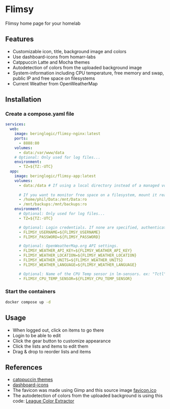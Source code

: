 # Flimsy
Flimsy home page for your homelab

## Features
- Customizable icon, title, background image and colors
- Use dashboard-icons from homarr-labs
- Catppuccin Latte and Mocha themes
- Autodetection of colors from the uploaded background image
- System-information including CPU temperature, free memory and swap, public IP and free space on filesystems
- Current Weather from OpenWeatherMap

## Installation

### Create a compose.yaml file
```yaml
services:
  web:
    image: beringlogic/flimsy-nginx:latest
    ports:
      - 8888:80
    volumes:
      - data:/var/www/data
    # Optional: Only used for log files...
    environment:
      - TZ=${TZ:-UTC}
  app:
    image: beringlogic/flimsy-app:latest
    volumes:
      - data:/data # If using a local directory instead of a managed volume, make sure it exists and is owned by the user with UID 1000
            
      # If you want to monitor free space on a filesystem, mount it read-only on /mnt/name in the container
      - /home/phil/Data:/mnt/Data:ro
      - /mnt/backups:/mnt/backups:ro
    environment:
      # Optional: Only used for log files...
      - TZ=${TZ:-UTC}

      # Optional: Login credentials. If none are specified, authentication is disabled.
      - FLIMSY_USERNAME=${FLIMSY_USERNAME}
      - FLIMSY_PASSWORD=${FLIMSY_PASSWORD}

      # Optional: OpenWeatherMap.org API settings.
      - FLIMSY_WEATHER_API_KEY=${FLIMSY_WEATHER_API_KEY}
      - FLIMSY_WEATHER_LOCATION=${FLIMSY_WEATHER_LOCATION}
      - FLIMSY_WEATHER_UNITS=${FLIMSY_WEATHER_UNITS}
      - FLIMSY_WEATHER_LANGUAGE=${FLIMSY_WEATHER_LANGUAGE}

      # Optional: Name of the CPU Temp sensor in lm-sensors. ex: "Tctl" for Ryzen CPUs or "Package id 0" for Xeon CPUs.
      - FLIMSY_CPU_TEMP_SENSOR=${FLIMSY_CPU_TEMP_SENSOR}
```

### Start the containers
```bash
docker compose up -d
```

## Usage
- When logged out, click on items to go there
- Login to be able to edit
- Click the gear button to customize appearance
- Click the lists and items to edit them
- Drag & drop to reorder lists and items

## References
- [catppuccin themes](https://github.com/catppuccin/catppuccin/blob/main/docs/style-guide.md)
- [dashboard-icons](https://github.com/homarr-labs/dashboard-icons)
- The favicon was made using Gimp and this source image [favicon.ico](https://cdn.jsdelivr.net/gh/homarr-labs/dashboard-icons/png/homepage.png)
- The autodetection of colors from the uploaded background is using this code: [League Color Extractor](https://github.com/thephpleague/color-extractor)

